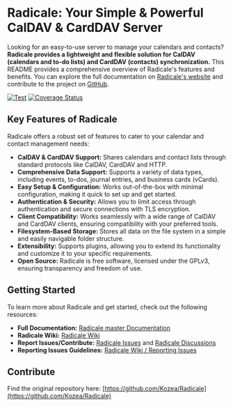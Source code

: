# Radicale: Your Simple & Powerful CalDAV & CardDAV Server

Looking for an easy-to-use server to manage your calendars and contacts? **Radicale provides a lightweight and flexible solution for CalDAV (calendars and to-do lists) and CardDAV (contacts) synchronization.**  This README provides a comprehensive overview of Radicale's features and benefits.  You can explore the full documentation on [Radicale's website](https://radicale.org/master.html) and contribute to the project on [GitHub](https://github.com/Kozea/Radicale).

[![Test](https://github.com/Kozea/Radicale/actions/workflows/test.yml/badge.svg?branch=master)](https://github.com/Kozea/Radicale/actions/workflows/test.yml)
[![Coverage Status](https://coveralls.io/repos/github/Kozea/Radicale/badge.svg?branch=master)](https://coveralls.io/github/Kozea/Radicale?branch=master)

## Key Features of Radicale

Radicale offers a robust set of features to cater to your calendar and contact management needs:

*   **CalDAV & CardDAV Support:** Shares calendars and contact lists through standard protocols like CalDAV, CardDAV and HTTP.
*   **Comprehensive Data Support:** Supports a variety of data types, including events, to-dos, journal entries, and business cards (vCards).
*   **Easy Setup & Configuration:** Works out-of-the-box with minimal configuration, making it quick to set up and get started.
*   **Authentication & Security:**  Allows you to limit access through authentication and secure connections with TLS encryption.
*   **Client Compatibility:** Works seamlessly with a wide range of CalDAV and CardDAV clients, ensuring compatibility with your preferred tools.
*   **Filesystem-Based Storage:** Stores all data on the file system in a simple and easily navigable folder structure.
*   **Extensibility:**  Supports plugins, allowing you to extend its functionality and customize it to your specific requirements.
*   **Open Source:**  Radicale is free software, licensed under the GPLv3, ensuring transparency and freedom of use.

## Getting Started

To learn more about Radicale and get started, check out the following resources:

*   **Full Documentation:**  [Radicale master Documentation](https://radicale.org/master.html)
*   **Radicale Wiki:** [Radicale Wiki](https://github.com/Kozea/Radicale/wiki)
*   **Report Issues/Contribute:** [Radicale Issues](https://github.com/Kozea/Radicale/issues) and [Radicale Discussions](https://github.com/Kozea/Radicale/discussions)
*   **Reporting Issues Guidelines:** [Radicale Wiki / Reporting Issues](https://github.com/Kozea/Radicale/wiki/01-‐-Reporting-Issues)

## Contribute
Find the original repository here: [https://github.com/Kozea/Radicale](https://github.com/Kozea/Radicale)
